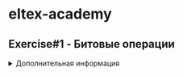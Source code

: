 # eltex-academy
## Exercise#1 - Битовые операции
<details>
  <summary>Дополнительная информация</summary>
    ---
```
Задание№1
Введите целое положительное число от 0 до 255 включительно: 123
01111011
```
---
``` 
Задание№2
Введите целое число от -128 до 127 включительно: -123
10000101 
```
---
```
Задание№3
Введите целое положительное число от 0 до 255 включительно: 123
6 - 01111011
```
---
```
Задание№4
Введите целое положительное число: 123
Введите целое положительное число от 0 до 255 включительно: 123
00000000000000000111101101111011 
31611
```
</details>

